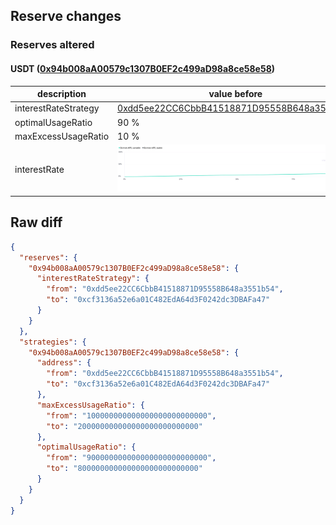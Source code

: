 ## Reserve changes

### Reserves altered

#### USDT ([0x94b008aA00579c1307B0EF2c499aD98a8ce58e58](https://optimistic.etherscan.io/address/0x94b008aA00579c1307B0EF2c499aD98a8ce58e58))

| description | value before | value after |
| --- | --- | --- |
| interestRateStrategy | [0xdd5ee22CC6CbbB41518871D95558B648a3551b54](https://optimistic.etherscan.io/address/0xdd5ee22CC6CbbB41518871D95558B648a3551b54) | [0xcf3136a52e6a01C482EdA64d3F0242dc3DBAFa47](https://optimistic.etherscan.io/address/0xcf3136a52e6a01C482EdA64d3F0242dc3DBAFa47) |
| optimalUsageRatio | 90 % | 80 % |
| maxExcessUsageRatio | 10 % | 20 % |
| interestRate | ![before](/.assets/5f00854535bfbb5f41643954ec476f3f67788d90.svg) | ![after](/.assets/5e292b27a90b078d7d1b7766456c23c19546e2a4.svg) |

## Raw diff

```json
{
  "reserves": {
    "0x94b008aA00579c1307B0EF2c499aD98a8ce58e58": {
      "interestRateStrategy": {
        "from": "0xdd5ee22CC6CbbB41518871D95558B648a3551b54",
        "to": "0xcf3136a52e6a01C482EdA64d3F0242dc3DBAFa47"
      }
    }
  },
  "strategies": {
    "0x94b008aA00579c1307B0EF2c499aD98a8ce58e58": {
      "address": {
        "from": "0xdd5ee22CC6CbbB41518871D95558B648a3551b54",
        "to": "0xcf3136a52e6a01C482EdA64d3F0242dc3DBAFa47"
      },
      "maxExcessUsageRatio": {
        "from": "100000000000000000000000000",
        "to": "200000000000000000000000000"
      },
      "optimalUsageRatio": {
        "from": "900000000000000000000000000",
        "to": "800000000000000000000000000"
      }
    }
  }
}
```